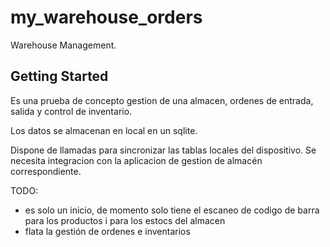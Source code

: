# my_warehouse_orders

Warehouse Management.

## Getting Started

Es una prueba de concepto gestion de una almacen, ordenes de entrada, salida y control de inventario.

Los datos se almacenan en local en un sqlite.

Dispone de llamadas para sincronizar las tablas locales del dispositivo. Se necesita integracion con la aplicacion de gestion de almacén correspondiente.

TODO:

- es solo un inicio, de momento solo tiene el escaneo de codigo de barra para los productos i para los estocs del almacen
- flata la gestión de ordenes e inventarios
